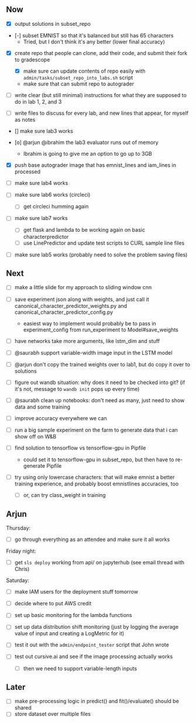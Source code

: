 ## Now

- [x] output solutions in subset_repo
- [-] subset EMNIST so that it's balanced but still has 65 characters
    - Tried, but I don't think it's any better (lower final accuracy)

- [x] create repo that people can clone, add their code, and submit their fork to gradescope
    - [x] make sure can update contents of repo easily with `admin/tasks/subset_repo_into_labs.sh` script
    - make sure that can submit repo to autograder

- [ ] write clear (but still minimal) instructions for what they are supposed to do in lab 1, 2, and 3

- [ ] write files to discuss for every lab, and new lines that appear, for myself as notes

- [] make sure lab3 works

- [o] @arjun @ibrahim the lab3 evaluator runs out of memory
    - Ibrahim is going to give me an option to go up to 3GB

- [x] push base autograder image that has emnist_lines and iam_lines in processed

- [ ] make sure lab4 works

- [ ] make sure lab6 works (circleci)
    - [ ] get circleci humming again

- [ ] make sure lab7 works
    - [ ] get flask and lambda to be working again on basic characterpredictor
    - [ ] use LinePredictor and update test scripts to CURL sample line files

- [ ] make sure lab5 works (probably need to solve the problem saving files)

## Next

- [ ] make a little slide for my approach to sliding window cnn

- [ ] save experiment json along with weights, and just call it canonical_character_predictor_weights.py and canonical_character_predictor_config.py
    - easiest way to implement would probably be to pass in experiment_config from run_experiment to Model#save_weights
- [ ] have networks take more arguments, like lstm_dim and stuff

- [ ] @saurabh support variable-width image input in the LSTM model

- [ ] @arjun don't copy the trained weights over to lab1, but do copy it over to solutions

- [ ] figure out wandb situation: why does it need to be checked into git? (if it's not, message to `wandb init` pops up every time)

- [ ] @saurabh clean up notebooks: don't need as many, just need to show data and some training

- [ ] improve accuracy everywhere we can

- [ ] run a big sample experiment on the farm to generate data that i can show off on W&B

- [ ] find solution to tensorflow vs tensorflow-gpu in Pipfile
    - could set it to tensorflow-gpu in subset_repo, but then have to re-generate Pipfile

- [ ] try using only lowercase characters: that will make emnist a better training experience, and probably boost emnistlines accuracies, too
    - [ ] or, can try class_weight in training

## Arjun


Thursday:
- [ ] go through everything as an attendee and make sure it all works

Friday night:
- [ ] get `sls deploy` working from api/ on jupyterhub (see email thread with Chris)

Saturday:
- [ ] make IAM users for the deployment stuff tomorrow
- [ ] decide where to put AWS credit

- [ ] set up basic monitoring for the lambda functions
- [ ] set up data distribution shift monitoring (just by logging the average value of input and creating a LogMetric for it)
- [ ] test it out with the `admin/endpoint_tester` script that John wrote
- [ ] test out cursive.ai and see if the image processing actually works
    - [ ] then we need to support variable-length inputs

## Later

- [ ] make pre-processing logic in predict() and fit()/evaluate() should be shared
- [ ] store dataset over multiple files
